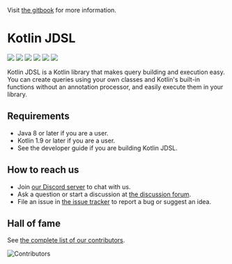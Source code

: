 Visit [the gitbook](https://kotlin-jdsl.gitbook.io/docs/) for more information.

# Kotlin JDSL

<a href="https://github.com/line/kotlin-jdsl"><img src="https://img.shields.io/github/stars/line/kotlin-jdsl.svg?style=social" /></a>
<a href="https://discord.gg/7FH8c6npmg"><img src="https://img.shields.io/badge/chat-on%20Discord-brightgreen.svg?style=social&amp;logo=discord" /></a>
<a href="https://github.com/line/kotlin-jdsl/contributors"><img src="https://img.shields.io/github/contributors/line/kotlin-jdsl.svg" /></a>
<a href="https://github.com/line/kotlin-jdsl/pulse"><img src="https://img.shields.io/github/commit-activity/m/line/kotlin-jdsl.svg?label=commits" /></a>
<a href="https://search.maven.org/search?q=g:com.linecorp.kotlin-jdsl"><img src="https://img.shields.io/maven-central/v/com.linecorp.kotlin-jdsl/kotlin-jdsl.svg?label=version" /></a>
<a href="https://github.com/line/kotlin-jdsl/commits"><img src="https://img.shields.io/github/release-date/line/kotlin-jdsl.svg?label=release" /></a>

Kotlin JDSL is a Kotlin library that makes query building and execution easy. You can create queries using your own
classes and Kotlin's built-in functions without an annotation processor, and easily execute them in your library.

## Requirements

- Java 8 or later if you are a user.
- Kotlin 1.9 or later if you are a user.
- See the developer guide if you are building Kotlin JDSL.

## How to reach us

- Join [our Discord server](https://discord.gg/7FH8c6npmg) to chat with us.
- Ask a question or start a discussion at [the discussion forum](https://github.com/line/kotlin-jdsl/discussions).
- File an issue in [the issue tracker](https://github.com/line/kotlin-jdsl/issues) to report a bug or suggest an idea.

## Hall of fame

See [the complete list of our contributors](https://github.com/line/kotlin-jdsl/contributors).

<img src="https://contrib.rocks/image?repo=line/kotlin-jdsl" title="Contributors" alt="Contributors" />
